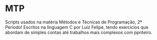 # MTP
Scripts usados na matéria Métodos e Técnicas de Programação, 2º Periodo! 
Escritos na linguagem C por Luiz Felipe, tendo exercicios que abordam de simples contas até trabalhos mais complexos com ppnteiro.
